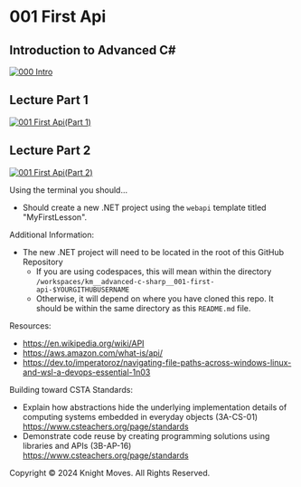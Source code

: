# 001 First Api

## Introduction to Advanced C#
[![000 Intro](https://img.youtube.com/vi/BcW1ok5h7ng/0.jpg)](https://www.youtube.com/watch?v=BcW1ok5h7ng)

## Lecture Part 1
[![001 First Api(Part 1)](https://img.youtube.com/vi/0npS3bRXyyQ/0.jpg)](https://www.youtube.com/watch?v=0npS3bRXyyQ)

## Lecture Part 2
[![001 First Api(Part 2)](https://img.youtube.com/vi/tyeqxx3y-No/0.jpg)](https://www.youtube.com/watch?v=tyeqxx3y-No)

Using the terminal you should...
- Should create a new .NET project using the `webapi` template titled "MyFirstLesson".

Additional Information:
- The new .NET project will need to be located in the root of this GitHub Repository
    - If you are using codespaces, this will mean within the directory `/workspaces/km__advanced-c-sharp__001-first-api-$YOURGITHUBUSERNAME`
    - Otherwise, it will depend on where you have cloned this repo. It should be within the same directory as this `README.md` file.

Resources:
- https://en.wikipedia.org/wiki/API
- https://aws.amazon.com/what-is/api/
- https://dev.to/imperatoroz/navigating-file-paths-across-windows-linux-and-wsl-a-devops-essential-1n03

Building toward CSTA Standards:
 - Explain how abstractions hide the underlying implementation details of computing systems embedded in everyday objects (3A-CS-01) https://www.csteachers.org/page/standards
 - Demonstrate code reuse by creating programming solutions using libraries and APIs (3B-AP-16) https://www.csteachers.org/page/standards

Copyright &copy; 2024 Knight Moves. All Rights Reserved.